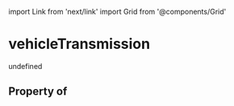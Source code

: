 import Link from 'next/link'
import Grid from '@components/Grid'

# vehicleTransmission

undefined

## Property of



